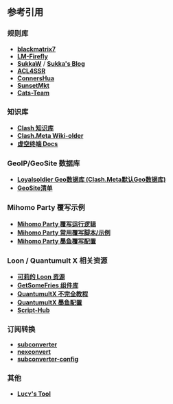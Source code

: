 ## 参考引用

### 规则库

- **[blackmatrix7](https://github.com/blackmatrix7/ios_rule_script/tree/master/rule/Clash)**
- **[LM-Firefly](https://github.com/LM-Firefly/Rules)**
- **[SukkaW](https://github.com/SukkaW/Surge)** / **[Sukka's Blog](https://blog.skk.moe/post/i-have-my-unique-surge-setup/)**
- **[ACL4SSR](https://github.com/ACL4SSR/ACL4SSR/tree/master/Clash)**
- **[ConnersHua](https://github.com/ConnersHua/RuleGo/tree/master/Surge/Ruleset)**
- **[SunsetMkt](https://github.com/SunsetMkt/anti-ip-attribution)**
- **[Cats-Team](https://github.com/Cats-Team/AdRules)**

### 知识库

- **[Clash 知识库](https://clash.wiki/)**
- **[Clash.Meta Wiki-older](https://clash-meta.gitbook.io/clash.meta-wiki-older)**
- **[虚空终端 Docs](https://wiki.metacubex.one/config/)**

### GeoIP/GeoSite 数据库

- **[Loyalsoldier Geo数据库 (Clash.Meta默认Geo数据库)](https://github.com/Loyalsoldier/v2ray-rules-dat)**
- **[GeoSite清单](https://github.com/MetaCubeX/meta-rules-dat/tree/meta/geo/geosite/classical)**

### Mihomo Party 覆写示例

- **[Mihomo Party 覆写运行逻辑](https://mihomo.party/docs/guide/override/yaml)**
- **[Mihomo Party 常用覆写脚本/示例](https://github.com/mihomo-party-org/override-hub)**
- **[Mihomo Party 墨鱼覆写配置](https://github.com/ddgksf2013/Profile/blob/master/MihomoParty.yaml)**

### Loon / Quantumult X 相关资源

- **[可莉的 Loon 资源](https://github.com/luestr/ProxyResource/tree/main?tab=readme-ov-file#%E6%8F%92%E4%BB%B6%E5%88%97%E8%A1%A8)**
- **[GetSomeFries 组件库](https://github.com/VirgilClyne/GetSomeFries)**
- **[QuantumultX 不完全教程](https://www.notion.so/Quantumult-X-1d32ddc6e61c4892ad2ec5ea47f00917)**
- **[QuantumultX 墨鱼配置](https://github.com/ddgksf2013/ddgksf2013)**
- **[Script-Hub](https://scripthub.vercel.app/)**

### 订阅转换

- **[subconverter](https://github.com/tindy2013/subconverter/blob/master/README-cn.md)**
- **[nexconvert](https://nexconvert.com/)**
- **[subconverter-config](https://github.com/SleepyHeeead/subconverter-config)**

### 其他

- **[Lᴜᴄʏ's Tool](https://wiki.repcz.link/proxytool/)**
